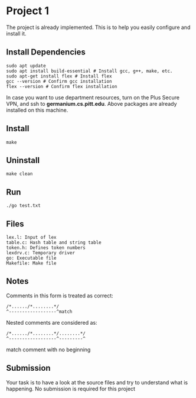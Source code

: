 # Project 1
The project is already implemented. This is to help you easily configure and install it.

## Install Dependencies
    sudo apt update
    sudo apt install build-essential # Install gcc, g++, make, etc. 
    sudo apt-get install flex # Install flex
    gcc --version # Confirm gcc installation
    flex --version # Confirm flex installation
In case you want to use department resources, turn on the Plus Secure VPN, and ssh to **germanium.cs.pitt.edu**. Above packages are already installed on this machine. 

## Install
    make 

## Uninstall
    make clean

## Run
    ./go test.txt

## Files
    lex.l: Input of lex
    table.c: Hash table and string table
    token.h: Defines token numbers
    lexdrv.c: Temporary driver
    go: Executable file
    Makefile: Make file

## Notes
Comments in this form is treated as correct:

    /*....../*........*/
    ^------------------^match

Nested comments are considered as:

    /*....../*........*/........*/
    ^------------------^---------^

match comment with no beginning

## Submission
Your task is to have a look at the source files and try to understand what is happening. 
No submission is required for this project
